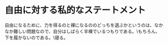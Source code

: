 # 自由に対する私的なステートメント
自由になるために、力を得るのと裸になるののどっちを選ぶかというのは、なかなか難しい問題なので、自分はしばらく半裸でいるつもりである。\\もちろん、下を履かないのである。\\寝る。
